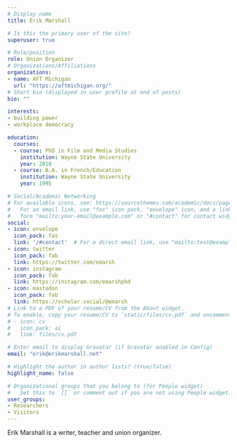 ```yaml
---
# Display name
title: Erik Marshall

# Is this the primary user of the site?
superuser: true

# Role/position
role: Union Organizer
# Organizations/Affiliations
organizations:
- name: AFT Michigan
  url: "https://aftmichigan.org/" 
# Short bio (displayed in user profile at end of posts)
bio: ""

interests:
- building power
- workplace democracy

education:
  courses:
  - course: PhD in Film and Media Studies
    institution: Wayne State University
    year: 2010
  - course: B.A. in French/Education
    institution: Wayne State University
    year: 1995

# Social/Academic Networking
# For available icons, see: https://sourcethemes.com/academic/docs/page-builder/#icons
#   For an email link, use "fas" icon pack, "envelope" icon, and a link in the
#   form "mailto:your-email@example.com" or "#contact" for contact widget.
social:
- icon: envelope
  icon_pack: fas
  link: '/#contact'  # For a direct email link, use "mailto:test@example.org".
- icon: twitter
  icon_pack: fab
  link: https://twitter.com/emarsh
- icon: instagram
  icon_pack: fab
  link: https://instagram.com/emarshphd
- icon: mastodon
  icon_pack: fab
  link: https://scholar.social/@emarsh
# Link to a PDF of your resume/CV from the About widget.
# To enable, copy your resume/CV to `static/files/cv.pdf` and uncomment the lines below.
# - icon: cv
#   icon_pack: ai
#   link: files/cv.pdf

# Enter email to display Gravatar (if Gravatar enabled in Config)
email: "erik@erikmarshall.net"

# Highlight the author in author lists? (true/false)
highlight_name: false

# Organizational groups that you belong to (for People widget)
#   Set this to `[]` or comment out if you are not using People widget.
user_groups:
- Researchers
- Visitors
---
```


Erik Marshall is a writer, teacher and union organizer. 
